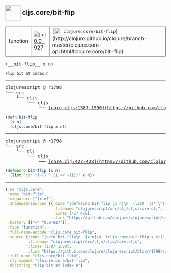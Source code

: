 ## <img width="48px" valign="middle" src="http://i.imgur.com/Hi20huC.png"> cljs.core/bit-flip

 <table border="1">
<tr>
<td>function</td>
<td><a href="https://github.com/cljsinfo/api-refs/tree/0.0-927"><img valign="middle" alt="[+] 0.0-927" src="https://img.shields.io/badge/+-0.0--927-lightgrey.svg"></a> </td>
<td>
[<img height="24px" valign="middle" src="http://i.imgur.com/1GjPKvB.png"> <samp>clojure.core/bit-flip</samp>](http://clojure.github.io/clojure/branch-master/clojure.core-api.html#clojure.core/bit-flip)
</td>
</tr>
</table>

 <samp>
(__bit-flip__ x n)<br>
</samp>

```
Flip bit at index n
```

---

 <pre>
clojurescript @ r1798
└── src
    └── cljs
        └── cljs
            └── <ins>[core.cljs:1587-1590](https://github.com/clojure/clojurescript/blob/r1798/src/cljs/cljs/core.cljs#L1587-L1590)</ins>
</pre>

```clj
(defn bit-flip
  [x n]
  (cljs.core/bit-flip x n))
```


---

 <pre>
clojurescript @ r1798
└── src
    └── clj
        └── cljs
            └── <ins>[core.clj:427-428](https://github.com/clojure/clojurescript/blob/r1798/src/clj/cljs/core.clj#L427-L428)</ins>
</pre>

```clj
(defmacro bit-flip [x n]
  (list 'js* "(~{} ^ (1 << ~{}))" x n))
```

---

```clj
{:ns "cljs.core",
 :name "bit-flip",
 :signature ["[x n]"],
 :shadowed-sources ({:code "(defmacro bit-flip [x n]\n  (list 'js* \"(~{} ^ (1 << ~{}))\" x n))",
                     :filename "clojurescript/src/clj/cljs/core.clj",
                     :lines [427 428],
                     :link "https://github.com/clojure/clojurescript/blob/r1798/src/clj/cljs/core.clj#L427-L428"}),
 :history [["+" "0.0-927"]],
 :type "function",
 :full-name-encode "cljs.core_bit-flip",
 :source {:code "(defn bit-flip\n  [x n]\n  (cljs.core/bit-flip x n))",
          :filename "clojurescript/src/cljs/cljs/core.cljs",
          :lines [1587 1590],
          :link "https://github.com/clojure/clojurescript/blob/r1798/src/cljs/cljs/core.cljs#L1587-L1590"},
 :full-name "cljs.core/bit-flip",
 :clj-symbol "clojure.core/bit-flip",
 :docstring "Flip bit at index n"}

```

